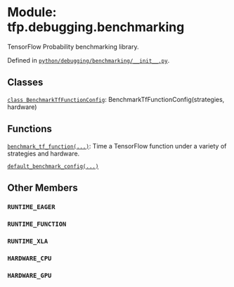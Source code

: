 <div itemscope itemtype="http://developers.google.com/ReferenceObject">
<meta itemprop="name" content="tfp.debugging.benchmarking" />
<meta itemprop="path" content="Stable" />
<meta itemprop="property" content="RUNTIME_EAGER"/>
<meta itemprop="property" content="RUNTIME_FUNCTION"/>
<meta itemprop="property" content="RUNTIME_XLA"/>
<meta itemprop="property" content="HARDWARE_CPU"/>
<meta itemprop="property" content="HARDWARE_GPU"/>
</div>

# Module: tfp.debugging.benchmarking

TensorFlow Probability benchmarking library.



Defined in [`python/debugging/benchmarking/__init__.py`](https://github.com/tensorflow/probability/tree/master/tensorflow_probability/python/debugging/benchmarking/__init__.py).

<!-- Placeholder for "Used in" -->


## Classes

[`class BenchmarkTfFunctionConfig`](../../tfp/debugging/benchmarking/BenchmarkTfFunctionConfig.md): BenchmarkTfFunctionConfig(strategies, hardware)

## Functions

[`benchmark_tf_function(...)`](../../tfp/debugging/benchmarking/benchmark_tf_function.md): Time a TensorFlow function under a variety of strategies and hardware.

[`default_benchmark_config(...)`](../../tfp/debugging/benchmarking/default_benchmark_config.md)

## Other Members

<h3 id="RUNTIME_EAGER"><code>RUNTIME_EAGER</code></h3>

<h3 id="RUNTIME_FUNCTION"><code>RUNTIME_FUNCTION</code></h3>

<h3 id="RUNTIME_XLA"><code>RUNTIME_XLA</code></h3>

<h3 id="HARDWARE_CPU"><code>HARDWARE_CPU</code></h3>

<h3 id="HARDWARE_GPU"><code>HARDWARE_GPU</code></h3>

